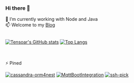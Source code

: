 ### Hi there 👋

<!--
**tensoar/tensoar** is a ✨ _special_ ✨ repository because its `README.md` (this file) appears on your GitHub profile.

Here are some ideas to get you started:

- 🔭 I’m currently working on ...
- 🌱 I’m currently learning ...
- 👯 I’m looking to collaborate on ...
- 🤔 I’m looking for help with ...
- 💬 Ask me about ...
- 📫 How to reach me: ...
- 😄 Pronouns: ...
- ⚡ Fun fact: ...
-->
🌱 I’m currently working with Node and Java <br>
📫 Welcome to my [Blog](https://wteng.top) <br><br>

[![Tensoar's GitHub stats](https://github-readme-stats.vercel.app/api?username=tensoar&show_icons=true&count_private=true&hide=contribs&include_all_commits=true&theme=vue-dark&custom_title=Tensoar's%20GitHub%20stats)](https://github.com/tensoar)
[![Top Langs](https://github-readme-stats.vercel.app/api/top-langs/?username=tensoar&layout=compact&theme=vue-dark)](https://github.com/tensoar)

<br><br>
⚡ Pined<br>

[![cassandra-orm4nest](https://github-readme-stats.vercel.app/api/pin/?username=tensoar&theme=vue-dark&repo=cassandra-orm4nest)](https://github.com/tensoar/cassandra-orm4nest)
[![MqttBootIntegration](https://github-readme-stats.vercel.app/api/pin/?username=tensoar&theme=vue-dark&repo=MqttBootIntegration)](https://github.com/tensoar/MqttBootIntegration)
[![ssh-pick](https://github-readme-stats.vercel.app/api/pin/?username=tensoar&theme=vue-dark&repo=ssh-pick)](https://github.com/tensoar/ssh-pick)
